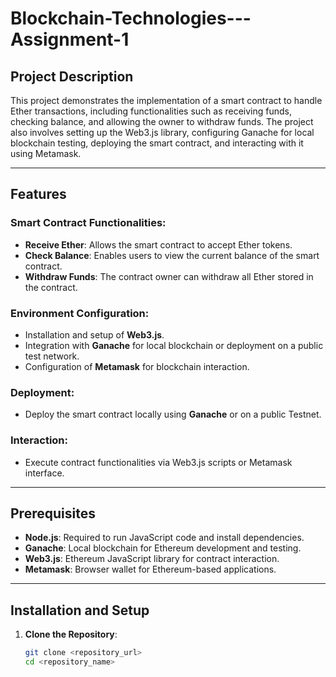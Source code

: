 # Blockchain-Technologies---Assignment-1

## Project Description

This project demonstrates the implementation of a smart contract to handle Ether transactions, including functionalities such as receiving funds, checking balance, and allowing the owner to withdraw funds. The project also involves setting up the Web3.js library, configuring Ganache for local blockchain testing, deploying the smart contract, and interacting with it using Metamask.

---

## Features

### Smart Contract Functionalities:
- **Receive Ether**: Allows the smart contract to accept Ether tokens.
- **Check Balance**: Enables users to view the current balance of the smart contract.
- **Withdraw Funds**: The contract owner can withdraw all Ether stored in the contract.

### Environment Configuration:
- Installation and setup of **Web3.js**.
- Integration with **Ganache** for local blockchain or deployment on a public test network.
- Configuration of **Metamask** for blockchain interaction.

### Deployment:
- Deploy the smart contract locally using **Ganache** or on a public Testnet.

### Interaction:
- Execute contract functionalities via Web3.js scripts or Metamask interface.

---

## Prerequisites

- **Node.js**: Required to run JavaScript code and install dependencies.
- **Ganache**: Local blockchain for Ethereum development and testing.
- **Web3.js**: Ethereum JavaScript library for contract interaction.
- **Metamask**: Browser wallet for Ethereum-based applications.

---

## Installation and Setup

1. **Clone the Repository**:
   ```bash
   git clone <repository_url>
   cd <repository_name>

